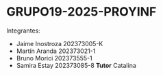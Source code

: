 # GRUPO19-2025-PROYINF

Integrantes:
* Jaime Inostroza 202373005-K
* Martín Aranda 202373021-1
* Bruno Morici 202373555-1
* Samira Estay 202373085-8
**Tutor**
  Catalina
